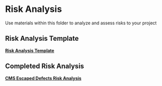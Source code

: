 # Risk Analysis
Use materials within this folder to analyze and assess risks to your project

## Risk Analysis Template
[**Risk Analysis Template**](risk-analysis-template.md)

## Completed Risk Analysis
[**CMS Escaped Defects Risk Analysis**](CMS-escaped-defects-risk-analysis.md)
